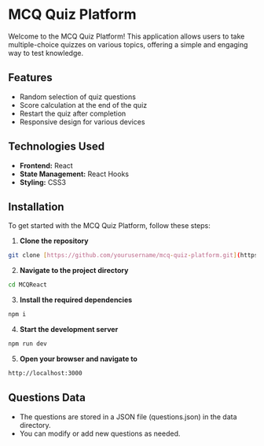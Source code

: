 # MCQ Quiz Platform

Welcome to the MCQ Quiz Platform! This application allows users to take multiple-choice quizzes on various topics, offering a simple and engaging way to test knowledge.

## Features

- Random selection of quiz questions
- Score calculation at the end of the quiz
- Restart the quiz after completion
- Responsive design for various devices

## Technologies Used

- **Frontend:** React
- **State Management:** React Hooks
- **Styling:** CSS3

## Installation

To get started with the MCQ Quiz Platform, follow these steps:

1. **Clone the repository**
```bash
git clone [https://github.com/yourusername/mcq-quiz-platform.git](https://github.com/TheGhossst/MCQReact.git)
```

2. **Navigate to the project directory**
  ```bash
  cd MCQReact
  ```

3. **Install the required dependencies**
  ```bash
  npm i
  ```

4. **Start the development server**
  ```bash
  npm run dev
  ```
  
5. **Open your browser and navigate to**
  ```bash
  http://localhost:3000
  ```

## Questions Data
 - The questions are stored in a JSON file (questions.json) in the data directory. 
 - You can modify or add new questions as needed.
